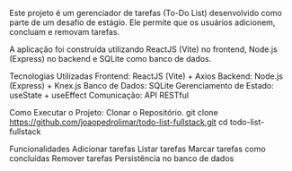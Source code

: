 Este projeto é um gerenciador de tarefas (To-Do List) desenvolvido como parte de um desafio de estágio. Ele permite que os usuários adicionem, concluam e removam tarefas.

A aplicação foi construída utilizando ReactJS (Vite) no frontend, Node.js (Express) no backend e SQLite como banco de dados.

Tecnologias Utilizadas
Frontend: ReactJS (Vite) + Axios
Backend: Node.js (Express) + Knex.js
Banco de Dados: SQLite
Gerenciamento de Estado: useState + useEffect
Comunicação: API RESTful


Como Executar o Projeto:
Clonar o Repositório.
git clone https://github.com/joaopedrolimar/todo-list-fullstack.git
cd todo-list-fullstack

Funcionalidades
 Adicionar tarefas
 Listar tarefas
 Marcar tarefas como concluídas
 Remover tarefas
 Persistência no banco de dados

